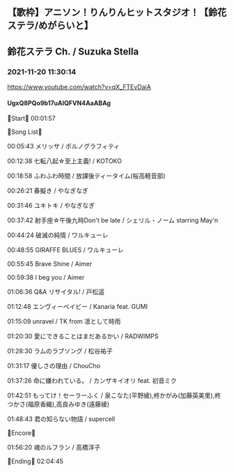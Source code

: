 ## 【歌枠】アニソン！りんりんヒットスタジオ！【鈴花ステラ/めがらいと】
## 鈴花ステラ Ch. / Suzuka Stella
### 2021-11-20 11:30:14
https://www.youtube.com/watch?v=qX_FTEvDaiA
#### UgxQ8PQo9b17uAIQFVN4AaABAg
🔔Start🔔 00:01:57



🔔Song List🔔

00:05:43 メリッサ / ポルノグラフィティ

00:12:38 七転八起☆至上主義! / KOTOKO

00:18:58 ふわふわ時間 / 放課後ティータイム(桜高軽音部)

00:26:21 春擬き / やなぎなぎ

00:31:46 ユキトキ / やなぎなぎ

00:37:42 射手座☆午後九時Don't be late / シェリル・ノーム starring May'n

00:44:24 破滅の純情 / ワルキューレ

00:48:55 GIRAFFE BLUES / ワルキューレ

00:55:45 Brave Shine / Aimer

00:59:38 I beg you / Aimer

01:06:36 Q&A リサイタル! / 戸松遥

01:12:48 エンヴィーベイビー / Kanaria feat. GUMI

01:15:09 unravel / TK from 凛として時雨

01:20:30 愛にできることはまだあるかい / RADWIMPS

01:28:30 ラムのラブソング / 松谷祐子

01:31:17 優しさの理由 / ChouCho

01:37:26 命に嫌われている。 / カンザキイオリ feat. 初音ミク

01:42:51 もってけ！セーラーふく / 泉こなた(平野綾),柊かがみ(加藤英美里),柊つかさ(福原香織),高良みゆき(遠藤綾)

01:48:43 君の知らない物語 / supercell



🔔Encore🔔

01:56:20 魂のルフラン / 高橋洋子



🔔Ending🔔 02:04:45


